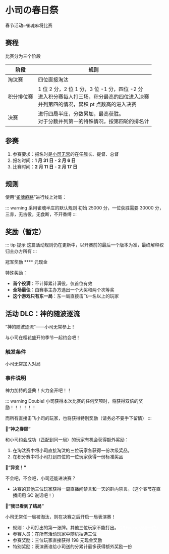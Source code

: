 # 小司の春日祭

春节活动~雀魂麻将比赛

## 赛程

比赛分为三个阶段

| 阶段       | 规则                                                                                                                                     |
| ---------- | ---------------------------------------------------------------------------------------------------------------------------------------- |
| 淘汰赛     | 四位直接淘汰                                                                                                                             |
| 积分排位赛 | 1 位 2 分，2 位 1 分，3 位 -1 分，四位 -2 分<br>进入积分赛每人打三场，积分最高的四位进入决赛<br>并列第四的情况，累积 pt 点数高的进入决赛 |
| 决赛       | 进行四局半庄，分数累加，最高获胜。<br>对于分数并列第一的特殊情况，按第四轮的排名计                                                       |

## 参赛

1. 参赛要求：报名时是[小司无常](https://live.bilibili.com/14846654)的在任舰长、提督、总督
2. 报名时间：**1 月 31 日** - **2 月 6 日**
3. 比赛时间：**2 月 11 日** - **2 月 17 日**

## 规则

使用“[雀魂麻將](https://www.maj-soul.com/#/home)”进行线上对局：

::: warning 采用雀魂半庄的默认规则
初始 25000 分，一位获胜需要 30000 分，三赤，无古役，无食断，不开番缚
:::

## 奖励（暂定）

::: tip 提示
这篇活动规则仍在更新中，以开赛前的最后一个版本为准，最终解释权归主办方所有
:::

冠军奖励 \*\*\*\* 元现金

特殊奖励：

- **首个役满**：不计算累计满役，仅首位有效
- **全场最佳**：由赛事主办方选出一个大奖和两个次等奖
- **这个游戏只有东一局**：东一局直接击飞一名以上的玩家

## 活动 DLC：神的随波逐流

“神的随波逐流”——小司无常参上！

与小司在樱花盛开的季节一起约会吧！

### 触发条件

小司无常加入对局

### 事件说明

神力加持的盛典！火力全开吧！！

::: warning Double!
小司获得本次比赛的任何奖项时，将获得双倍的奖励！！！！！！

而所有直接击飞小司的玩家，也将获得特别奖励（请务必不要手下留情）
:::

**🌟“神之眷顾”**

和小司约会成功（匹配到同一局）的玩家有机会获得额外奖励：

1. 在淘汰赛中将小司直接淘汰的三位玩家各获得一份次级奖品。
2. 在积分赛中将小司打到四位的一位玩家获得一份标准奖品

**🌟“异变！”**

不会吧，不会吧，小司还能进决赛？

- 决赛的其他三位玩家获得一周直播间禁言和一天的群内禁言。（这个春节在直播间用 SC 说话吧！）

**🌟“我已看到了结局”**

小司无常任一局被淘汰，则在决赛之后开启一局表演赛！

- 规则：小司打出的第一张牌。其他三位玩家不能打出。<span title="你知道的太多了" style="color:white">（终局小司必须一位）</span>
- 参赛人员：在所有活动玩家中随机抽选三位
- 参赛奖励：三位玩家直接获得 198 元现金奖励
- 特别奖励：表演赛谁给小司送的分累计最多获得额外奖励一份
